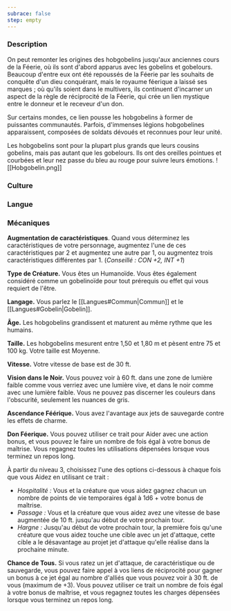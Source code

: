 ```yaml
---
subrace: false
step: empty
---
```


### Description

On peut remonter les origines des hobgobelins jusqu'aux anciennes cours de la Féerie, où ils sont d'abord apparus avec les gobelins et gobelours. Beaucoup d'entre eux ont été repoussés de la Féerie par les souhaits de conquête d'un dieu conquérant, mais le royaume féerique a laissé ses marques ; où qu'ils soient dans le multivers, ils continuent d'incarner un aspect de la règle de réciprocité de la Féerie, qui crée un lien mystique entre le donneur et le receveur d'un don.

Sur certains mondes, ce lien pousse les hobgobelins à former de puissantes communautés. Parfois, d'immenses légions hobgobelines apparaissent, composées de soldats dévoués et reconnues pour leur unité.

Les hobgobelins sont pour la plupart plus grands que leurs cousins gobelins, mais pas autant que les gobelours. Ils ont des oreilles pointues et courbées et leur nez passe du bleu au rouge pour suivre leurs émotions.
![[Hobgobelin.png]]
### Culture

### Langue

### Mécaniques

**Augmentation de caractéristiques**. Quand vous déterminez les caractéristiques de votre personnage, augmentez l'une de ces caractéristiques par 2 et augmentez une autre par 1, ou augmentez trois caractéristiques différentes par 1. (*Conseillé : CON +2, INT +1*)

**Type de Créature.** Vous êtes un Humanoïde. Vous êtes également considéré comme un gobelinoïde pour tout prérequis ou effet qui vous requiert de l'être.

**Langage.** Vous parlez le [[Langues#Commun|Commun]] et le [[Langues#Gobelin|Gobelin]].

**Âge.** Les hobgobelins grandissent et maturent au même rythme que les humains.

**Taille.** Les hobgobelins mesurent entre 1,50 et 1,80 m et pèsent entre 75 et 100 kg.  Votre taille est Moyenne.

**Vitesse.** Votre vitesse de base est de 30 ft.

**Vision dans le Noir.** Vous pouvez voir à 60 ft. dans une zone de lumière faible comme vous verriez avec une lumière vive, et dans le noir comme avec une lumière faible. Vous ne pouvez pas discerner les couleurs dans l'obscurité, seulement les nuances de gris.

**Ascendance Féérique.** Vous avez l'avantage aux jets de sauvegarde contre les effets de charme.

**Don Féerique.** Vous pouvez utiliser ce trait pour Aider avec une action bonus, et vous pouvez le faire un nombre de fois égal à votre bonus de maîtrise. Vous regagnez toutes les utilisations dépensées lorsque vous terminez un repos long.

À partir du niveau 3, choisissez l'une des options ci-dessous à chaque fois que vous Aidez en utilisant ce trait :

 - *Hospitalité :* Vous et la créature que vous aidez gagnez chacun un nombre de points de vie temporaires égal à 1d6 + votre bonus de maîtrise.
 - *Passage :* Vous et la créature que vous aidez avez une vitesse de base augmentée de 10 ft. jusqu'au début de votre prochain tour.
 - *Hargne :* Jusqu'au début de votre prochain tour, la première fois qu'une créature que vous aidez touche une cible avec un jet d'attaque, cette cible a le désavantage au projet jet d'attaque qu'elle réalise dans la prochaine minute.

**Chance de Tous.** Si vous ratez un jet d'attaque, de caractéristique ou de sauvegarde, vous pouvez faire appel à vos liens de réciprocité pour gagner un bonus à ce jet égal au nombre d'alliés que vous pouvez voir à 30 ft. de vous (maximum de +3). Vous pouvez utiliser ce trait un nombre de fois égal à votre bonus de maîtrise, et vous regagnez toutes les charges dépensées lorsque vous terminez un repos long.
